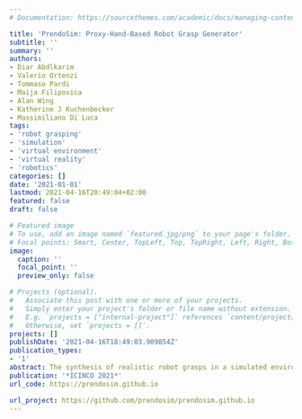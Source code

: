 ```yaml
---
# Documentation: https://sourcethemes.com/academic/docs/managing-content/

title: 'PrendoSim: Proxy-Hand-Based Robot Grasp Generator'
subtitle: ''
summary: ''
authors:
- Diar Abdlkarim
- Valerio Ortenzi
- Tommaso Pardi
- Maija Filipovica
- Alan Wing
- Katherine J Kuchenbecker
- Massimiliano Di Luca
tags:
- 'robot grasping'
- 'simulation'
- 'virtual environment'
- 'virtual reality'
- 'robotics'
categories: []
date: '2021-01-01'
lastmod: 2021-04-16T20:49:04+02:00
featured: false
draft: false

# Featured image
# To use, add an image named `featured.jpg/png` to your page's folder.
# Focal points: Smart, Center, TopLeft, Top, TopRight, Left, Right, BottomLeft, Bottom, BottomRight.
image:
  caption: ''
  focal_point: ''
  preview_only: false

# Projects (optional).
#   Associate this post with one or more of your projects.
#   Simply enter your project's folder or file name without extension.
#   E.g. `projects = ["internal-project"]` references `content/project/deep-learning/index.md`.
#   Otherwise, set `projects = []`.
projects: []
publishDate: '2021-04-16T18:49:03.909854Z'
publication_types:
- '1'
abstract: The synthesis of realistic robot grasps in a simulated environment is pivotal in generating datasets that support sim-to-real transfer learning. In a step toward achieving this goal, we propose PrendoSim, an open-source grasp generator based on a proxy-hand simulation that employs NVIDIA's physics engine (PhysX) and the recently released articulated-body objects developed by Unity (https://prendosim.github.io). We present the implementation details, the method used to generate grasps, the approach to operationally evaluate stability of the generated grasps, and examples of grasps obtained with two different grippers (a parallel jaw gripper and a three-finger hand) grasping three objects selected from the YCB dataset (hammer, screwdriver, and scissors).  Compared to simulators proposed in the literature, PrendoSim balances grasp realism and ease of use, displaying an intuitive interface and enabling the user to produce a large and varied dataset of stable grasps.
publication: '*ICINCO 2021*'
url_code: https://prendosim.github.io

url_project: https://github.com/prendosim/prendosim.github.io
---
```

